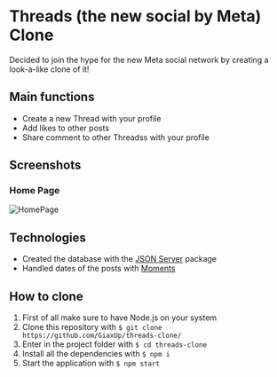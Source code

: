 # Threads (the new social by Meta) Clone

Decided to join the hype for the new Meta social network by creating a look-a-like clone of it!

## Main functions
* Create a new Thread with your profile
* Add likes to other posts
* Share comment to other Threadss with your profile

## Screenshots
### Home Page
![HomePage](https://i.ibb.co/zZQ7XgM/sample.png)

## Technologies
* Created the database with the [JSON Server](https://www.npmjs.com/package/json-server) package
* Handled dates of the posts with [Moments](https://www.npmjs.com/package/moment)

## How to clone
1. First of all make sure to have Node.js on your system
2. Clone this repository with `$ git clone https://github.com/GiaxUp/threads-clone/`
3. Enter in the project folder with `$ cd threads-clone`
4. Install all the dependencies with `$ npm i`
5. Start the application with `$ npm start` 
